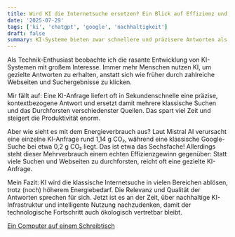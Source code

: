 ```yaml
---
title: Wird KI die Internetsuche ersetzen? Ein Blick auf Effizienz und Nachhaltigkeit.
date: '2025-07-29'
tags: ['ki', 'chatgpt', 'google', 'nachhaltigkeit']
draft: false
summary: KI-Systeme bieten zwar schnellere und präzisere Antworten als klassische Suchanfragen und steigern so die Produktivität, verursachen aber derzeit einen deutlich höheren Energieverbrauch, weshalb nachhaltige KI-Infrastrukturen und eine intelligente Nutzung notwendig werden.
---
```


Als Technik-Enthusiast beobachte ich die rasante Entwicklung von KI-Systemen mit großem Interesse.
Immer mehr Menschen nutzen KI, um gezielte Antworten zu erhalten, anstatt sich wie früher durch
zahlreiche Webseiten und Suchergebnisse zu klicken.

Mir fällt auf: Eine KI-Anfrage liefert oft in Sekundenschnelle eine präzise, kontextbezogene
Antwort und ersetzt damit mehrere klassische Suchen und das Durchforsten verschiedenster
Quellen. Das spart viel Zeit und steigert die Produktivität enorm.

Aber wie sieht es mit dem Energieverbrauch aus? Laut Mistral AI verursacht eine einzelne
KI-Anfrage rund 1,14 g CO₂, während eine klassische Google-Suche bei etwa 0,2 g CO₂ liegt.
Das ist etwa das Sechsfache! Allerdings steht dieser Mehrverbrauch einem echten Effizienzgewinn
gegenüber: Statt viele Suchen und Webseiten zu durchforsten, reicht oft eine gezielte KI-Anfrage.

Mein Fazit: KI wird die klassische Internetsuche in vielen Bereichen ablösen, trotz (noch)
höherem Energiebedarf. Die Relevanz und Qualität der Antworten sprechen für sich. Jetzt ist es
an der Zeit, über nachhaltige KI-Infrastruktur und intelligente Nutzung nachzudenken, damit
der technologische Fortschritt auch ökologisch vertretbar bleibt.

[Ein Computer auf einem Schreibtisch](computer.png)
